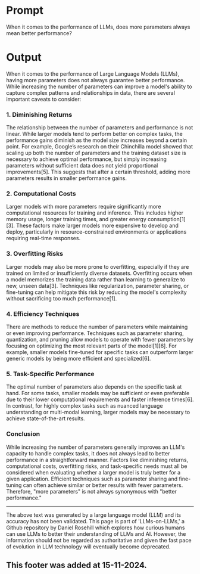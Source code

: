 # Prompt

When it comes to the performance of LLMs, does more parameters always mean better performance?

# Output

When it comes to the performance of Large Language Models (LLMs), having more parameters does not always guarantee better performance. While increasing the number of parameters can improve a model's ability to capture complex patterns and relationships in data, there are several important caveats to consider:

### 1. Diminishing Returns

The relationship between the number of parameters and performance is not linear. While larger models tend to perform better on complex tasks, the performance gains diminish as the model size increases beyond a certain point. For example, Google’s research on their Chinchilla model showed that scaling up both the number of parameters and the training dataset size is necessary to achieve optimal performance, but simply increasing parameters without sufficient data does not yield proportional improvements\[5]. This suggests that after a certain threshold, adding more parameters results in smaller performance gains.

### 2. Computational Costs

Larger models with more parameters require significantly more computational resources for training and inference. This includes higher memory usage, longer training times, and greater energy consumption\[1]\[3]. These factors make larger models more expensive to develop and deploy, particularly in resource-constrained environments or applications requiring real-time responses.

### 3. Overfitting Risks

Larger models may also be more prone to overfitting, especially if they are trained on limited or insufficiently diverse datasets. Overfitting occurs when a model memorizes the training data rather than learning to generalize to new, unseen data\[3]. Techniques like regularization, parameter sharing, or fine-tuning can help mitigate this risk by reducing the model's complexity without sacrificing too much performance\[1].

### 4. Efficiency Techniques

There are methods to reduce the number of parameters while maintaining or even improving performance. Techniques such as parameter sharing, quantization, and pruning allow models to operate with fewer parameters by focusing on optimizing the most relevant parts of the model\[1]\[6]. For example, smaller models fine-tuned for specific tasks can outperform larger generic models by being more efficient and specialized\[6].

### 5. Task-Specific Performance

The optimal number of parameters also depends on the specific task at hand. For some tasks, smaller models may be sufficient or even preferable due to their lower computational requirements and faster inference times\[6]. In contrast, for highly complex tasks such as nuanced language understanding or multi-modal learning, larger models may be necessary to achieve state-of-the-art results.

### Conclusion

While increasing the number of parameters generally improves an LLM's capacity to handle complex tasks, it does not always lead to better performance in a straightforward manner. Factors like diminishing returns, computational costs, overfitting risks, and task-specific needs must all be considered when evaluating whether a larger model is truly better for a given application. Efficient techniques such as parameter sharing and fine-tuning can often achieve similar or better results with fewer parameters. Therefore, "more parameters" is not always synonymous with "better performance."

&#x20;

---

The above text was generated by a large language model (LLM) and its accuracy has not been validated. This page is part of 'LLMs-on-LLMs,' a Github repository by Daniel Rosehill which explores how curious humans can use LLMs to better their understanding of LLMs and AI. However, the information should not be regarded as authoritative and given the fast pace of evolution in LLM technology will eventually become deprecated. 

This footer was added at 15-11-2024.
---